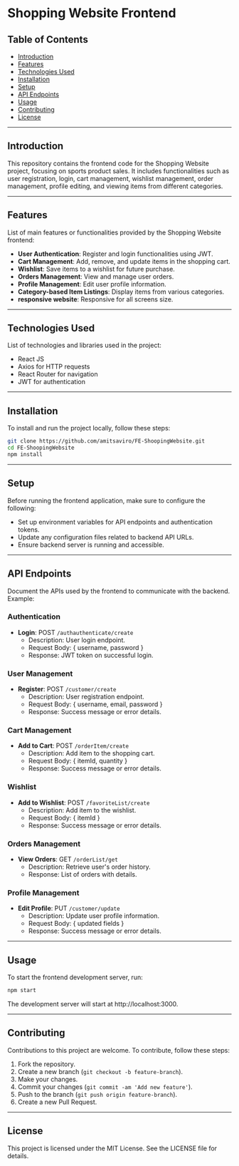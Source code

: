 # Shopping Website Frontend

## Table of Contents

- [Introduction](#introduction)
- [Features](#features)
- [Technologies Used](#technologies-used)
- [Installation](#installation)
- [Setup](#setup)
- [API Endpoints](#api-endpoints)
- [Usage](#usage)
- [Contributing](#contributing)
- [License](#license)

---

## Introduction

This repository contains the frontend code for the Shopping Website project, focusing on sports product sales. It includes functionalities such as user registration, login, cart management, wishlist management, order management, profile editing, and viewing items from different categories.

---

## Features

List of main features or functionalities provided by the Shopping Website frontend:

- **User Authentication**: Register and login functionalities using JWT.
- **Cart Management**: Add, remove, and update items in the shopping cart.
- **Wishlist**: Save items to a wishlist for future purchase.
- **Orders Management**: View and manage user orders.
- **Profile Management**: Edit user profile information.
- **Category-based Item Listings**: Display items from various categories.
- **responsive website**: Responsive for all screens size.

---

## Technologies Used

List of technologies and libraries used in the project:

- React JS
- Axios for HTTP requests
- React Router for navigation
- JWT for authentication

---

## Installation

To install and run the project locally, follow these steps:

```bash
git clone https://github.com/amitsaviro/FE-ShoopingWebsite.git
cd FE-ShoopingWebsite
npm install
```

---

## Setup

Before running the frontend application, make sure to configure the following:

- Set up environment variables for API endpoints and authentication tokens.
- Update any configuration files related to backend API URLs.
- Ensure backend server is running and accessible.

---

## API Endpoints

Document the APIs used by the frontend to communicate with the backend. Example:

### Authentication

- **Login**: POST `/authauthenticate/create`
  - Description: User login endpoint.
  - Request Body: { username, password }
  - Response: JWT token on successful login.

### User Management

- **Register**: POST `/customer/create`
  - Description: User registration endpoint.
  - Request Body: { username, email, password }
  - Response: Success message or error details.

### Cart Management

- **Add to Cart**: POST `/orderItem/create`
  - Description: Add item to the shopping cart.
  - Request Body: { itemId, quantity }
  - Response: Success message or error details.

### Wishlist

- **Add to Wishlist**: POST `/favoriteList/create`
  - Description: Add item to the wishlist.
  - Request Body: { itemId }
  - Response: Success message or error details.

### Orders Management

- **View Orders**: GET `/orderList/get`
  - Description: Retrieve user's order history.
  - Response: List of orders with details.

### Profile Management

- **Edit Profile**: PUT `/customer/update`
  - Description: Update user profile information.
  - Request Body: { updated fields }
  - Response: Success message or error details.

---

## Usage

To start the frontend development server, run:

```bash
npm start
```
The development server will start at http://localhost:3000.

---

## Contributing

Contributions to this project are welcome. To contribute, follow these steps:

1. Fork the repository.
2. Create a new branch (`git checkout -b feature-branch`).
3. Make your changes.
4. Commit your changes (`git commit -am 'Add new feature'`).
5. Push to the branch (`git push origin feature-branch`).
6. Create a new Pull Request.

---

## License

This project is licensed under the MIT License. See the LICENSE file for details.
